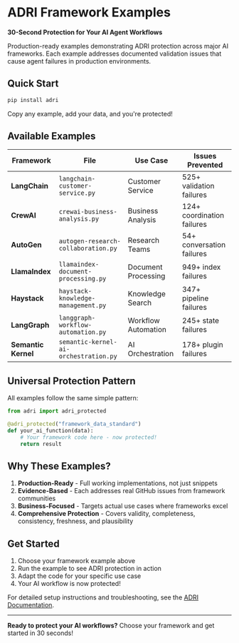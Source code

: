# ADRI Framework Examples

**30-Second Protection for Your AI Agent Workflows**

Production-ready examples demonstrating ADRI protection across major AI frameworks. Each example addresses documented validation issues that cause agent failures in production environments.

## Quick Start

```bash
pip install adri
```

Copy any example, add your data, and you're protected!

## Available Examples

| Framework | File | Use Case | Issues Prevented |
|-----------|------|----------|------------------|
| **LangChain** | `langchain-customer-service.py` | Customer Service | 525+ validation failures |
| **CrewAI** | `crewai-business-analysis.py` | Business Analysis | 124+ coordination failures |
| **AutoGen** | `autogen-research-collaboration.py` | Research Teams | 54+ conversation failures |
| **LlamaIndex** | `llamaindex-document-processing.py` | Document Processing | 949+ index failures |
| **Haystack** | `haystack-knowledge-management.py` | Knowledge Search | 347+ pipeline failures |
| **LangGraph** | `langgraph-workflow-automation.py` | Workflow Automation | 245+ state failures |
| **Semantic Kernel** | `semantic-kernel-ai-orchestration.py` | AI Orchestration | 178+ plugin failures |

## Universal Protection Pattern

All examples follow the same simple pattern:

```python
from adri import adri_protected

@adri_protected("framework_data_standard")
def your_ai_function(data):
    # Your framework code here - now protected!
    return result
```

## Why These Examples?

1. **Production-Ready** - Full working implementations, not just snippets
2. **Evidence-Based** - Each addresses real GitHub issues from framework communities
3. **Business-Focused** - Targets actual use cases where frameworks excel
4. **Comprehensive Protection** - Covers validity, completeness, consistency, freshness, and plausibility

## Get Started

1. Choose your framework example above
2. Run the example to see ADRI protection in action
3. Adapt the code for your specific use case
4. Your AI workflow is now protected!

For detailed setup instructions and troubleshooting, see the [ADRI Documentation](https://adri-standard.github.io/adri/).

---

**Ready to protect your AI workflows?** Choose your framework and get started in 30 seconds!

